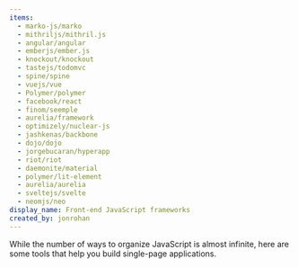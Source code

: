 ```yaml
---
items:
  - marko-js/marko
  - mithriljs/mithril.js
  - angular/angular
  - emberjs/ember.js
  - knockout/knockout
  - tastejs/todomvc
  - spine/spine
  - vuejs/vue
  - Polymer/polymer
  - facebook/react
  - finom/seemple
  - aurelia/framework
  - optimizely/nuclear-js
  - jashkenas/backbone
  - dojo/dojo
  - jorgebucaran/hyperapp
  - riot/riot
  - daemonite/material
  - polymer/lit-element
  - aurelia/aurelia
  - sveltejs/svelte
  - neomjs/neo
display_name: Front-end JavaScript frameworks
created_by: jonrohan
---
```


While the number of ways to organize JavaScript is almost infinite, here are
some tools that help you build single-page applications.
